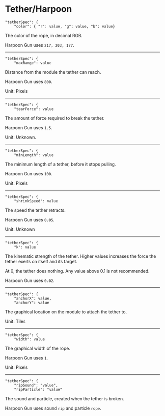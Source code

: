 # Tether/Harpoon

```
"tetherSpec": {
    "color": { "r": value, "g": value, "b": value}
```
The color of the rope, in decimal RGB. 

Harpoon Gun uses `217, 203, 177`.
***

```
"tetherSpec": {
    "maxRange": value
```
Distance from the module the tether can reach.

Harpoon Gun uses `800`.

Unit: Pixels
***

```
"tetherSpec": {
    "tearForce": value
```
The amount of force required to break the tether.

Harpoon Gun uses `1.5`.

Unit: Unknown.
***

```
"tetherSpec": {
    "minLength": value
```
The minimum length of a tether, before it stops pulling.

Harpoon Gun uses `100`.

Unit: Pixels
***

```
"tetherSpec": {
    "shrinkSpeed": value
```
The speed the tether retracts.

Harpoon Gun uses `0.05`.

Unit: Unknown
***

```
"tetherSpec": {
    "k": value
```
The kinematic strength of the tether. Higher values increases the force the tether exerts on itself and its target.

At 0, the tether does nothing. Any value above 0.1 is not recommended.

Harpoon Gun uses `0.02`.
***

```
"tetherSpec": {
    "anchorX": value,
    "anchorY": value
```
The graphical location on the module to attach the tether to.

Unit: Tiles
***

```
"tetherSpec": {
    "width": value
```
The graphical width of the rope.

Harpoon Gun uses `1`.

Unit: Pixels
***

```
"tetherSpec": {
    "ripSound": "value",
    "ripParticle": "value"
```
The sound and particle, created when the tether is broken.

Harpoon Gun uses sound `rip` and particle `rope`.